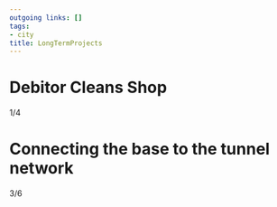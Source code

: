 ```yaml
---
outgoing links: []
tags:
- city
title: LongTermProjects
---
```

# Debitor Cleans Shop

1/4

# Connecting the base to the tunnel network

3/6
